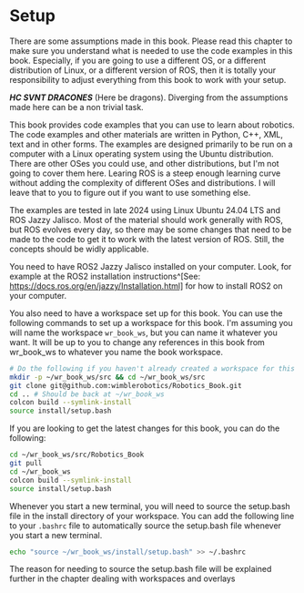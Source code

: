 # Setup

There are some assumptions made in this book. Please read this chapter to make sure you understand what
is needed to use the code examples in this book. Especially, if you are going to use a different OS,
or a different distribution of Linux, or a different version of ROS, then it is totally your responsibility
to adjust everything from this book to work with your setup.

*__HC SVNT DRACONES__* (Here be dragons). Diverging from the assumptions made here can be a non trivial task.

This book provides code examples that you can use to learn about robotics.
The code examples and other materials are written in Python, C++, XML, text and in other forms.
The examples are designed primarily to be run on a computer with a Linux operating system using the Ubuntu distribution.
There are other OSes you could use, and other distributions, but I'm not going to cover them here.
Learing ROS is a steep enough learning curve without adding the complexity of different OSes and distributions.
I will leave that to you to figure out if you want to use something else.

The examples are tested in late 2024 using Linux Ubuntu 24.04 LTS and ROS Jazzy Jalisco.
Most of the material should work generally with ROS, but ROS evolves every day, so there may be some changes that need
to be made to the code to get it to work with the latest version of ROS.
Still, the concepts should be widly applicable.

You need to have ROS2 Jazzy Jalisco installed on your computer. Look, for example at the
ROS2 installation instructions^[See: https://docs.ros.org/en/jazzy/Installation.html] for how to install ROS2 on your computer.

You also need to have a workspace set up for this book. You can use the following commands to set up a workspace for this book.
I'm assuming you will name the workspace `wr_book_ws`, but you can name it whatever you want.
It will be up to you to change any references in this book from wr_book_ws to whatever you name the book workspace.

```bash
# Do the following if you haven't already created a workspace for this book code.
mkdir -p ~/wr_book_ws/src && cd ~/wr_book_ws/src
git clone git@github.com:wimblerobotics/Robotics_Book.git
cd .. # Should be back at ~/wr_book_ws
colcon build --symlink-install
source install/setup.bash
```

If you are looking to get the latest changes for this book, you can do the following:

```bash
cd ~/wr_book_ws/src/Robotics_Book
git pull
cd ~/wr_book_ws
colcon build --symlink-install
source install/setup.bash
```

Whenever you start a new terminal, you will need to source the setup.bash file in the install directory of your workspace.
You can add the following line to your `.bashrc` file to automatically source the setup.bash file whenever you start a new terminal.

```bash 
echo "source ~/wr_book_ws/install/setup.bash" >> ~/.bashrc
```

The reason for needing to source the setup.bash file will be explained further in the chapter dealing with workspaces and overlays